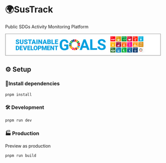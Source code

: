 <p align="center">
  <h1>🌍SusTrack</h1>
  <p>Public SDGs Activity Monitoring Platform</p>
  <img src="./.github/sdgs-banner.png" alt="SDGs Banner">
</p>

## ⚙️ Setup

### 📂Install dependencies

```sh
pnpm install
```

### 🛠️ Development

```sh
pnpm run dev
```

### 🏭 Production

Preview as production

```sh
pnpm run build
```
